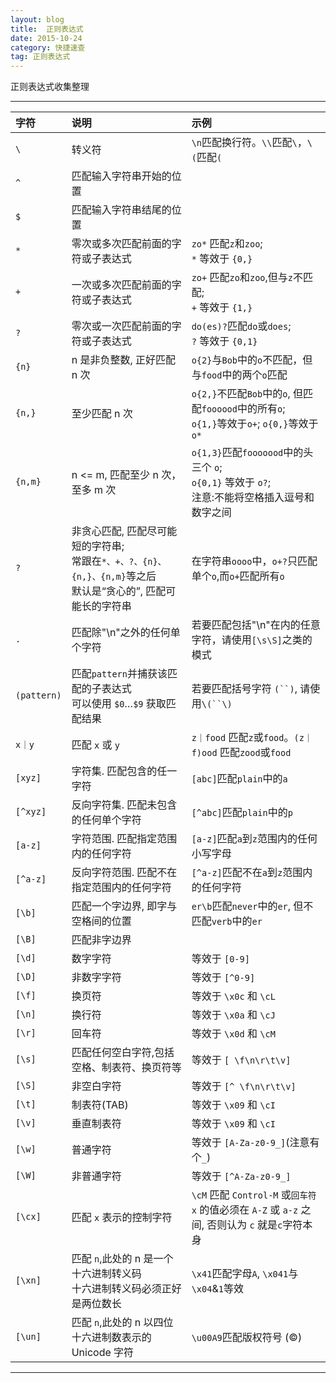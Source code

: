 ```yaml
---
layout: blog
title:  正则表达式
date: 2015-10-24
category: 快捷速查
tag: 正则表达式
---
```

正则表达式收集整理




*****

| 字符              | 说明                |     示例     |
|:------------------|:-------------------|:-------------|
| `\`               | 转义符              | `\n`匹配换行符。`\\`匹配`\`，`\(`匹配`(`        |
| `^`               | 匹配输入字符串开始的位置  |     |
| `$`               | 匹配输入字符串结尾的位置  |     |
| `*`               | 零次或多次匹配前面的字符或子表达式 | `zo*` 匹配`z`和`zoo`; <br>`*` 等效于 `{0,}`    |
| `+`               | 一次或多次匹配前面的字符或子表达式 | `zo+` 匹配`zo`和`zoo`,但与`z`不匹配; <br>`+` 等效于 `{1,}`    |
| `?`               | 零次或一次匹配前面的字符或子表达式 | `do(es)?`匹配`do`或`does`; <br>`?` 等效于 `{0,1}`   |
| `{n}`             | n 是非负整数, 正好匹配 n 次  | `o{2}`与`Bob`中的`o`不匹配，但与`food`中的两个`o`匹配    |
| `{n,}`            | 至少匹配 n 次  | `o{2,}`不匹配`Bob`中的`o`, 但匹配`foooood`中的所有`o`; <br>`o{1,}`等效于`o+`; `o{0,}`等效于`o*` |
| `{n,m}`           | n <= m, 匹配至少 n 次，至多 m 次 | `o{1,3}`匹配`fooooood`中的头三个 `o`; <br>`o{0,1}` 等效于 `o?`; <br>注意:不能将空格插入逗号和数字之间 |
| `?`               | 非贪心匹配, 匹配尽可能短的字符串;<br>常跟在`*、+、?、{n}、{n,}、{n,m}`等之后<br>默认是“贪心的”, 匹配可能长的字符串  | 在字符串`oooo`中，`o+?`只匹配单个`o`,而`o+`匹配所有`o`    |
| `.`               | 匹配除"\n"之外的任何单个字符 | 若要匹配包括"\n"在内的任意字符，请使用`[\s\S]`之类的模式 |
| `(pattern)`       | 匹配`pattern`并捕获该匹配的子表达式 <br>可以使用 `$0`…`$9` 获取匹配结果 | 若要匹配括号字符 `(``)`, 请使用`\(``\)` |
| `x｜y`            | 匹配 `x` 或 `y`  | `z｜food` 匹配`z`或`food`。`(z｜f)ood` 匹配`zood`或`food`    |
| `[xyz]`           | 字符集. 匹配包含的任一字符  | `[abc]`匹配`plain`中的`a`    |
| `[^xyz]`          | 反向字符集. 匹配未包含的任何单个字符  | `[^abc]`匹配`plain`中的`p`    |
| `[a-z]`           | 字符范围. 匹配指定范围内的任何字符    | `[a-z]`匹配`a`到`z`范围内的任何小写字母    |
| `[^a-z]`          | 反向字符范围. 匹配不在指定范围内的任何字符    | `[^a-z]`匹配不在`a`到`z`范围内的任何字符    |
| `[\b]`            | 匹配一个字边界, 即字与空格间的位置    | `er\b`匹配`never`中的`er`, 但不匹配`verb`中的`er`   |
| `[\B]`            | 匹配非字边界    |    |
| `[\d]`            | 数字字符    | 等效于 `[0-9]`   |
| `[\D]`            | 非数字字符  | 等效于 `[^0-9]`   |
| `[\f]`            | 换页符      | 等效于 `\x0c` 和 `\cL`  |
| `[\n]`            | 换行符      | 等效于 `\x0a` 和 `\cJ`  |
| `[\r]`            | 回车符      | 等效于 `\x0d` 和 `\cM`  |
| `[\s]`            | 匹配任何空白字符,包括空格、制表符、换页符等      | 等效于 `[ \f\n\r\t\v]`  |
| `[\S]`            | 非空白字符      | 等效于 `[^ \f\n\r\t\v]`  |
| `[\t]`            | 制表符(TAB)      | 等效于 `\x09` 和 `\cI`  |
| `[\v]`            | 垂直制表符      | 等效于 `\x09` 和 `\cI`  |
| `[\w]`            | 普通字符      | 等效于 `[A-Za-z0-9_]`(注意有个`_`)  |
| `[\W]`            | 非普通字符      | 等效于 `[^A-Za-z0-9_]` |
| `[\cx]`           | 匹配 `x` 表示的控制字符 | `\cM` 匹配 `Control-M` 或`回车符`<br>`x` 的值必须在 `A-Z` 或 `a-z` 之间, 否则认为 `c` 就是`c`字符本身   |
| `[\xn]`           | 匹配 `n`,此处的 n 是一个十六进制转义码 <br>十六进制转义码必须正好是两位数长  | `\x41`匹配字母`A`, `\x041`与`\x04`&`1`等效   |
| `[\un]`           | 匹配 `n`,此处的 n 以四位十六进制数表示的 Unicode 字符  | `\u00A9`匹配版权符号 (©)   |



*****
